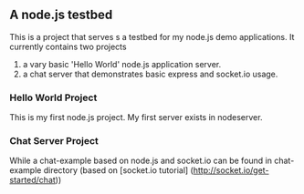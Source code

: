 ## A node.js testbed
This is a project that serves s a testbed for my node.js demo applications. It currently contains two projects
1. a vary basic 'Hello World' node.js application server. 
2. a chat server that demonstrates basic express and socket.io usage.

### Hello World Project
This is my first node.js project. My first server exists in nodeserver.

### Chat Server Project
While a chat-example based on node.js and socket.io can be found in chat-example directory (based on [socket.io tutorial] (http://socket.io/get-started/chat))